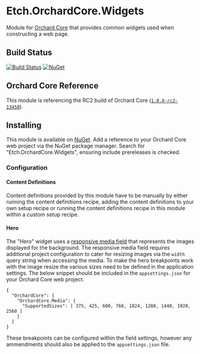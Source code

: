 # Etch.OrchardCore.Widgets

Module for [Orchard Core](https://github.com/OrchardCMS/OrchardCore) that provides common widgets used when constructing a web page.

## Build Status

[![Build Status](https://secure.travis-ci.org/etchuk/Etch.OrchardCore.Widgets.png?branch=master)](http://travis-ci.org/etchuk/Etch.OrchardCore.Widgets) [![NuGet](https://img.shields.io/nuget/v/Etch.OrchardCore.Widgets.svg)](https://www.nuget.org/packages/Etch.OrchardCore.Widgets)

## Orchard Core Reference

This module is referencing the RC2 build of Orchard Core ([`1.0.0-rc2-13450`](https://www.nuget.org/packages/OrchardCore.Module.Targets/1.0.0-rc2-13450)).

## Installing

This module is available on [NuGet](https://www.nuget.org/packages/Etch.OrchardCore.Widgets). Add a reference to your Orchard Core web project via the NuGet package manager. Search for "Etch.OrchardCore.Widgets", ensuring include prereleases is checked.

### Configuration

#### Content Definitions

Content definitions provided by this module have to be manually by either running the content definitions recipe, adding the content definitions to your own setup recipe or running the content definitions recipe in this module within a custom setup recipe.

#### Hero

The "Hero" widget uses a [responsive media field](https://github.com/EtchUK/Etch.OrchardCore.Fields#responsive-media) that represents the images displayed for the background. The responsive media field requires additional project configuration to cater for resizing images via the `width` query string when accessing the media. To make the hero breakpoints work with the image resize the various sizes need to be defined in the application settings. The below snippet should be included in the `appsettings.json` for your Orchard Core web project.

```
{
  "OrchardCore": {
    "OrchardCore.Media": {
      "SupportedSizes": [ 375, 425, 600, 768, 1024, 1280, 1440, 1920, 2560 ]
    }
  }
}
```

These breakpoints can be configured within the field settings, however any ammendments should also be applied to the `appsettings.json` file.
